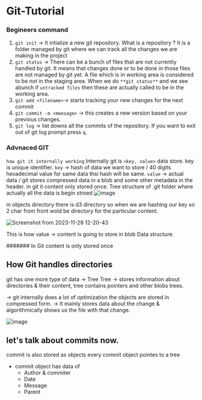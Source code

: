 # Git-Tutorial
### Begineers command
1. `git init` -> It intialize a new git repository. What is a repository ?
            It is a folder managed by git where we can track all the changes we are making in the project
2. `git status` ->  There can be a bunch of files that are not currently handled by git. 
            It means that changes done or to be done in those files are not managed by git yet. A file 
            which is in working area is considered to be not in the staging area. When we do `**git status**`
            and we see abunch if `untracked files` then these are actually called to be in the working area.
3. `git add <filename>`-> starts tracking your new changes for the next commit
4. `git commit -m <meesage>` -> this creates a new version based on your previous changes.
5. `git log` -> list downs all the commits of the repository. If you want to exit out of git log prompt
            press `q`.



### Advnaced GIT
`how git it internally working`
Internally git is `<key, value>` data store.
key is unique identifier.
`key` -> hash of data we want to store / 40 digits hexadecimal value for same data thsi hash will be same. 
`value` -> actual data / git stores compressed data in a blob and some other metadata in the header.
in git it content only stored once.
Tree structure of .git folder where actually all the data is begin stroed
![image](https://github.com/harsh123-baba/Git-Tutorial/assets/64320530/5b24738b-d32d-443b-8680-edb323a5e4a6)

in objects directory there is d3 directory so when we are hashing our key so 2 char from front wold be directory for the particular content.

![Screenshot from 2023-11-28 12-20-43](https://github.com/harsh123-baba/Git-Tutorial/assets/64320530/3095a22f-6036-47f4-b15a-2c463027abd6)

This is how value -> content is going to store in blob Data structure.

####### In Git content is only stored once


## How Git handles directories
git has one more type of data  -> Tree
Tree -> stores information about directories & their content, tree contains pointers and other blobs trees.

-> git internally does a lot of optimization the objects are stored in compressed form.
-> It mainly stores data about the change  & algorithmically shows us the file with that change.

![image](https://github.com/harsh123-baba/Git-Tutorial/assets/64320530/fae605e4-3219-4640-a6e7-06763fbcbae0)


## let's talk about commits now.
commit is also stored as objects
every commit object pointes to a tree 
- commit object has data of 
  - Author & commiter
  - Date
  - Message
  - Parent


